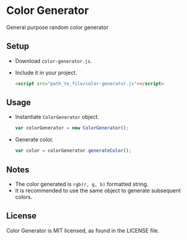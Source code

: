 # Color Generator
General purpose random color generator

## Setup
 - Download `color-generator.js`.
 - Include it in your project.

    ``` html
    <script src="path_to_file/color-generator.js"></script>
    ```

## Usage
 - Instantiate `ColorGenerator` object.

    ``` javascript
    var colorGenerator = new ColorGenerator();
    ```

 - Generate color.
 
    ``` javascript
    var color = colorGenerator.generateColor();
    ```

## Notes
 - The color generated is `rgb(r, g, b)` formatted string.
 - It is recommended to use the same object to generate subsequent colors.

## License
Color Generator is MIT licensed, as found in the LICENSE file.
